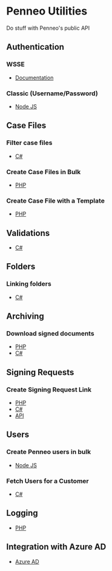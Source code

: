 # Penneo Utilities

Do stuff with Penneo's public API

## Authentication
### WSSE
- [Documentation][doc-auth-wsse]
### Classic (Username/Password)
- [Node JS][js-authentication]

## Case Files
### Filter case files
- [C#][cs-filter-case-files]
### Create Case Files in Bulk
- [PHP][php-bulk-create-case-files]
### Create Case File with a Template
- [PHP][php-case-file-template]

## Validations
- [C#][cs-create-validation]

## Folders
### Linking folders
- [C#][cs-folder-link]

## Archiving
### Download signed documents ###
- [PHP][php-download-signed-documents]
- [C#][cs-download-signed-documents]

## Signing Requests
### Create Signing Request Link ###
- [PHP][php-create-signing-request]
- [C#][cs-create-signing-request]
- [API][api-create-signing-request]

## Users
### Create Penneo users in bulk
- [Node JS][js-user-creation]

### Fetch Users for a Customer
- [C#][cs-user-customer-users]

## Logging
- [PHP][php-enable-logging]

## Integration with Azure AD
- [Azure AD][doc-azuread]

<!-- Authentication -->
[js-authentication]: https://github.com/Penneo/api-utils/tree/master/js/authentication

<!-- Case files -->
[cs-filter-case-files]: https://github.com/Penneo/api-utils/tree/master/cs/filter-case-files
[php-bulk-create-case-files]: https://github.com/Penneo/api-utils/tree/master/php/bulk-case-file-creation
[php-create-signing-request]: https://github.com/Penneo/api-utils/tree/master/php/create-signing-request
[api-create-signing-request]: https://github.com/Penneo/api-utils/tree/master/api/create-signing-request/doc.md
[php-case-file-template]: https://github.com/Penneo/api-utils/tree/master/php/case-file-template

<!-- Validations -->
[cs-create-validation]: https://github.com/Penneo/api-utils/tree/master/cs/create-validation

<!-- Folders -->
[cs-folder-link]: https://github.com/Penneo/api-utils/tree/master/cs/folder-link

<!-- Archiving -->
[php-download-signed-documents]: https://github.com/Penneo/api-utils/tree/master/php/download-signed-documents
[cs-download-signed-documents]: https://github.com/Penneo/api-utils/tree/master/cs/download-signed-documents

<!-- Signing requests -->
[cs-create-signing-request]: https://github.com/Penneo/api-utils/tree/master/cs/create-signing-request

<!-- Users -->
[js-user-creation]: https://github.com/Penneo/api-utils/tree/master/js/user-creation
[cs-user-customer-users]: https://github.com/Penneo/api-utils/tree/master/cs/customer-users

<!-- Logging -->
[php-enable-logging]: https://github.com/Penneo/api-utils/tree/master/php/enable-logging

<!-- documenation -->
[doc-auth-wsse]: https://github.com/penneo/api-utils/tree/master/doc/auth.md
[doc-azuread]: https://github.com/penneo/api-utils/tree/master/doc/azuread/azuread.md
